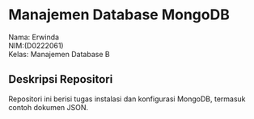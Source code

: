 # Manajemen Database MongoDB

Nama: Erwinda  
NIM:(D0222061)  
Kelas: Manajemen Database B 

## Deskripsi Repositori
Repositori ini berisi tugas instalasi dan konfigurasi MongoDB, termasuk contoh dokumen JSON.
